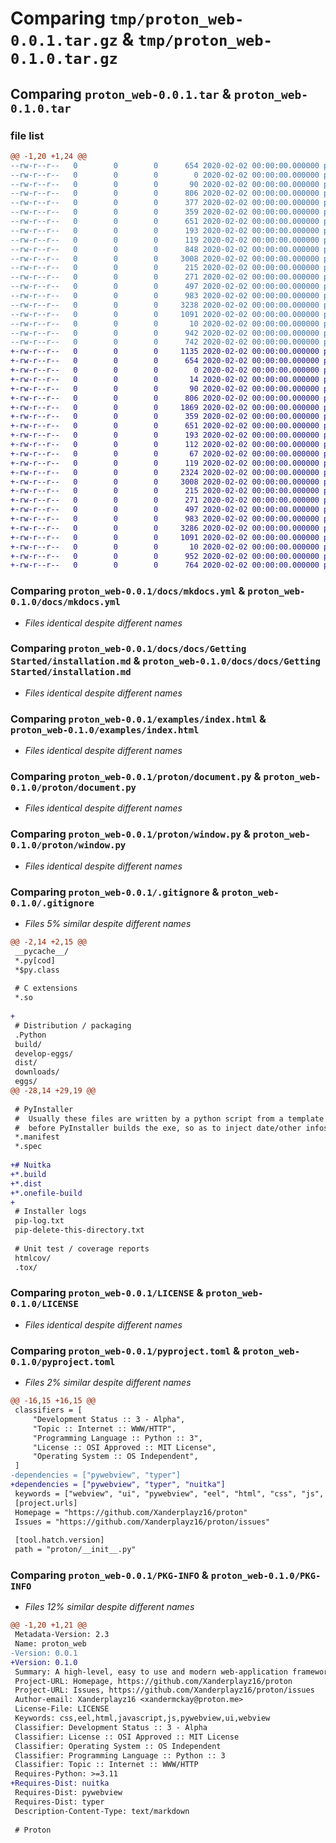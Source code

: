 # Comparing `tmp/proton_web-0.0.1.tar.gz` & `tmp/proton_web-0.1.0.tar.gz`

## Comparing `proton_web-0.0.1.tar` & `proton_web-0.1.0.tar`

### file list

```diff
@@ -1,20 +1,24 @@
--rw-r--r--   0        0        0      654 2020-02-02 00:00:00.000000 proton_web-0.0.1/docs/mkdocs.yml
--rw-r--r--   0        0        0        0 2020-02-02 00:00:00.000000 proton_web-0.0.1/docs/requirements.txt
--rw-r--r--   0        0        0       90 2020-02-02 00:00:00.000000 proton_web-0.0.1/docs/docs/index.md
--rw-r--r--   0        0        0      806 2020-02-02 00:00:00.000000 proton_web-0.0.1/docs/docs/Getting Started/installation.md
--rw-r--r--   0        0        0      377 2020-02-02 00:00:00.000000 proton_web-0.0.1/docs/docs/Getting Started/intro.md
--rw-r--r--   0        0        0      359 2020-02-02 00:00:00.000000 proton_web-0.0.1/docs/docs/PyHTML/basics.md
--rw-r--r--   0        0        0      651 2020-02-02 00:00:00.000000 proton_web-0.0.1/examples/index.html
--rw-r--r--   0        0        0      193 2020-02-02 00:00:00.000000 proton_web-0.0.1/examples/test.py
--rw-r--r--   0        0        0      119 2020-02-02 00:00:00.000000 proton_web-0.0.1/proton/__init__.py
--rw-r--r--   0        0        0      848 2020-02-02 00:00:00.000000 proton_web-0.0.1/proton/__main__.py
--rw-r--r--   0        0        0     3008 2020-02-02 00:00:00.000000 proton_web-0.0.1/proton/document.py
--rw-r--r--   0        0        0      215 2020-02-02 00:00:00.000000 proton_web-0.0.1/proton/js.py
--rw-r--r--   0        0        0      271 2020-02-02 00:00:00.000000 proton_web-0.0.1/proton/runpython.js
--rw-r--r--   0        0        0      497 2020-02-02 00:00:00.000000 proton_web-0.0.1/proton/utils.py
--rw-r--r--   0        0        0      983 2020-02-02 00:00:00.000000 proton_web-0.0.1/proton/window.py
--rw-r--r--   0        0        0     3238 2020-02-02 00:00:00.000000 proton_web-0.0.1/.gitignore
--rw-r--r--   0        0        0     1091 2020-02-02 00:00:00.000000 proton_web-0.0.1/LICENSE
--rw-r--r--   0        0        0       10 2020-02-02 00:00:00.000000 proton_web-0.0.1/README.md
--rw-r--r--   0        0        0      942 2020-02-02 00:00:00.000000 proton_web-0.0.1/pyproject.toml
--rw-r--r--   0        0        0      742 2020-02-02 00:00:00.000000 proton_web-0.0.1/PKG-INFO
+-rw-r--r--   0        0        0     1135 2020-02-02 00:00:00.000000 proton_web-0.1.0/.github/workflows/build.yml
+-rw-r--r--   0        0        0      654 2020-02-02 00:00:00.000000 proton_web-0.1.0/docs/mkdocs.yml
+-rw-r--r--   0        0        0        0 2020-02-02 00:00:00.000000 proton_web-0.1.0/docs/requirements.txt
+-rw-r--r--   0        0        0       14 2020-02-02 00:00:00.000000 proton_web-0.1.0/docs/docs/Contributing.md
+-rw-r--r--   0        0        0       90 2020-02-02 00:00:00.000000 proton_web-0.1.0/docs/docs/index.md
+-rw-r--r--   0        0        0      806 2020-02-02 00:00:00.000000 proton_web-0.1.0/docs/docs/Getting Started/installation.md
+-rw-r--r--   0        0        0     1869 2020-02-02 00:00:00.000000 proton_web-0.1.0/docs/docs/Getting Started/intro.md
+-rw-r--r--   0        0        0      359 2020-02-02 00:00:00.000000 proton_web-0.1.0/docs/docs/PyHTML/basics.md
+-rw-r--r--   0        0        0      651 2020-02-02 00:00:00.000000 proton_web-0.1.0/examples/index.html
+-rw-r--r--   0        0        0      193 2020-02-02 00:00:00.000000 proton_web-0.1.0/examples/test.py
+-rw-r--r--   0        0        0      112 2020-02-02 00:00:00.000000 proton_web-0.1.0/examples/example_project/src/main.py
+-rw-r--r--   0        0        0       67 2020-02-02 00:00:00.000000 proton_web-0.1.0/examples/example_project/web/index.html
+-rw-r--r--   0        0        0      119 2020-02-02 00:00:00.000000 proton_web-0.1.0/proton/__init__.py
+-rw-r--r--   0        0        0     2324 2020-02-02 00:00:00.000000 proton_web-0.1.0/proton/__main__.py
+-rw-r--r--   0        0        0     3008 2020-02-02 00:00:00.000000 proton_web-0.1.0/proton/document.py
+-rw-r--r--   0        0        0      215 2020-02-02 00:00:00.000000 proton_web-0.1.0/proton/js.py
+-rw-r--r--   0        0        0      271 2020-02-02 00:00:00.000000 proton_web-0.1.0/proton/runpython.js
+-rw-r--r--   0        0        0      497 2020-02-02 00:00:00.000000 proton_web-0.1.0/proton/utils.py
+-rw-r--r--   0        0        0      983 2020-02-02 00:00:00.000000 proton_web-0.1.0/proton/window.py
+-rw-r--r--   0        0        0     3286 2020-02-02 00:00:00.000000 proton_web-0.1.0/.gitignore
+-rw-r--r--   0        0        0     1091 2020-02-02 00:00:00.000000 proton_web-0.1.0/LICENSE
+-rw-r--r--   0        0        0       10 2020-02-02 00:00:00.000000 proton_web-0.1.0/README.md
+-rw-r--r--   0        0        0      952 2020-02-02 00:00:00.000000 proton_web-0.1.0/pyproject.toml
+-rw-r--r--   0        0        0      764 2020-02-02 00:00:00.000000 proton_web-0.1.0/PKG-INFO
```

### Comparing `proton_web-0.0.1/docs/mkdocs.yml` & `proton_web-0.1.0/docs/mkdocs.yml`

 * *Files identical despite different names*

### Comparing `proton_web-0.0.1/docs/docs/Getting Started/installation.md` & `proton_web-0.1.0/docs/docs/Getting Started/installation.md`

 * *Files identical despite different names*

### Comparing `proton_web-0.0.1/examples/index.html` & `proton_web-0.1.0/examples/index.html`

 * *Files identical despite different names*

### Comparing `proton_web-0.0.1/proton/document.py` & `proton_web-0.1.0/proton/document.py`

 * *Files identical despite different names*

### Comparing `proton_web-0.0.1/proton/window.py` & `proton_web-0.1.0/proton/window.py`

 * *Files identical despite different names*

### Comparing `proton_web-0.0.1/.gitignore` & `proton_web-0.1.0/.gitignore`

 * *Files 5% similar despite different names*

```diff
@@ -2,14 +2,15 @@
 __pycache__/
 *.py[cod]
 *$py.class
 
 # C extensions
 *.so
 
+
 # Distribution / packaging
 .Python
 build/
 develop-eggs/
 dist/
 downloads/
 eggs/
@@ -28,14 +29,19 @@
 
 # PyInstaller
 #  Usually these files are written by a python script from a template
 #  before PyInstaller builds the exe, so as to inject date/other infos into it.
 *.manifest
 *.spec
 
+# Nuitka
+*.build
+*.dist
+*.onefile-build
+
 # Installer logs
 pip-log.txt
 pip-delete-this-directory.txt
 
 # Unit test / coverage reports
 htmlcov/
 .tox/
```

### Comparing `proton_web-0.0.1/LICENSE` & `proton_web-0.1.0/LICENSE`

 * *Files identical despite different names*

### Comparing `proton_web-0.0.1/pyproject.toml` & `proton_web-0.1.0/pyproject.toml`

 * *Files 2% similar despite different names*

```diff
@@ -16,15 +16,15 @@
 classifiers = [
     "Development Status :: 3 - Alpha",
     "Topic :: Internet :: WWW/HTTP",
     "Programming Language :: Python :: 3",
     "License :: OSI Approved :: MIT License",
     "Operating System :: OS Independent",
 ]
-dependencies = ["pywebview", "typer"]
+dependencies = ["pywebview", "typer", "nuitka"]
 keywords = ["webview", "ui", "pywebview", "eel", "html", "css", "js", "javascript"]
 [project.urls]
 Homepage = "https://github.com/Xanderplayz16/proton"
 Issues = "https://github.com/Xanderplayz16/proton/issues"
 
 [tool.hatch.version]
 path = "proton/__init__.py"
```

### Comparing `proton_web-0.0.1/PKG-INFO` & `proton_web-0.1.0/PKG-INFO`

 * *Files 12% similar despite different names*

```diff
@@ -1,20 +1,21 @@
 Metadata-Version: 2.3
 Name: proton_web
-Version: 0.0.1
+Version: 0.1.0
 Summary: A high-level, easy to use and modern web-application framework.
 Project-URL: Homepage, https://github.com/Xanderplayz16/proton
 Project-URL: Issues, https://github.com/Xanderplayz16/proton/issues
 Author-email: Xanderplayz16 <xandermckay@proton.me>
 License-File: LICENSE
 Keywords: css,eel,html,javascript,js,pywebview,ui,webview
 Classifier: Development Status :: 3 - Alpha
 Classifier: License :: OSI Approved :: MIT License
 Classifier: Operating System :: OS Independent
 Classifier: Programming Language :: Python :: 3
 Classifier: Topic :: Internet :: WWW/HTTP
 Requires-Python: >=3.11
+Requires-Dist: nuitka
 Requires-Dist: pywebview
 Requires-Dist: typer
 Description-Content-Type: text/markdown
 
 # Proton
```

